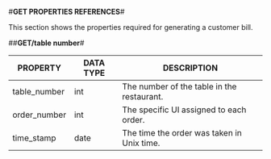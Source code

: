 #**GET PROPERTIES REFERENCES**#

This section shows the properties required for generating a customer bill.

##**GET/table number**# 

| PROPERTY     | DATA TYPE | DESCRIPTION                                |
|--------------|-----------|--------------------------------------------|
| table_number | int       | The number of the table in the restaurant. |
| order_number | int       | The specific UI assigned to each order.    |
| time_stamp   | date      | The time the order was taken in Unix time. |
